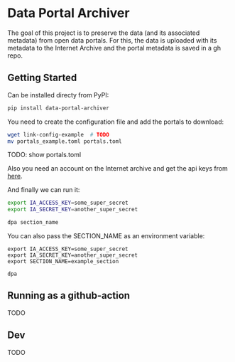 # Data Portal Archiver

The goal of this project is to preserve the data (and its associated metadata) from open data portals. For this, the data is uploaded with its metadata to the Internet Archive and the portal metadata is saved in a gh repo. 



## Getting Started

Can be installed directy from PyPI:

```bash
pip install data-portal-archiver
```

You need to create the configuration file and add the portals to download:

```bash
wget link-config-example  # TODO
mv portals_example.toml portals.toml
```

TODO: show portals.toml

Also you need an account on the Internet archive and get the api keys from [here](https://archive.org/account/s3.php).

And finally we can run it:
```bash
export IA_ACCESS_KEY=some_super_secret
export IA_SECRET_KEY=another_super_secret

dpa section_name
```

You can also pass the SECTION_NAME as an environment variable:

```
export IA_ACCESS_KEY=some_super_secret
export IA_SECRET_KEY=another_super_secret
export SECTION_NAME=example_section

dpa 
```

## Running as a github-action

TODO

## Dev

TODO